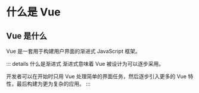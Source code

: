 # 什么是 Vue

## Vue 是什么

Vue 是一套用于构建用户界面的渐进式 JavaScript 框架。

::: details 什么是渐进式
渐进式意味着 Vue 被设计为可以逐步采用。

开发者可以在开始时只用 Vue 处理简单的界面任务，然后逐步引入更多的 Vue 特性，最后构建为更为复杂的应用。
:::
